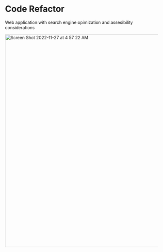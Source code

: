 # Code Refactor

Web application with search engine opimization and assesibility considerations

<img width="701" alt="Screen Shot 2022-11-27 at 4 57 22 AM" src="https://user-images.githubusercontent.com/108376982/204129301-744965b0-4c93-40aa-885e-5b85923d963f.png">
